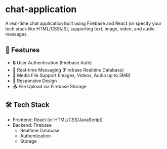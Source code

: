 # chat-application


A real-time chat application built using Firebase and React (or specify your tech stack like HTML/CSS/JS), supporting text, image, video, and audio messages.

## 🚀 Features

- 🔒 User Authentication (Firebase Auth)
- 💬 Real-time Messaging (Firebase Realtime Database)
- 📎 Media File Support (Images, Videos, Audio up to 3MB)
- 📱 Responsive Design
- 📤 File Upload via Firebase Storage

## 🛠️ Tech Stack

- Frontend: React (or HTML/CSS/JavaScript)
- Backend: Firebase
  - Realtime Database
  - Authentication
  - Storage


